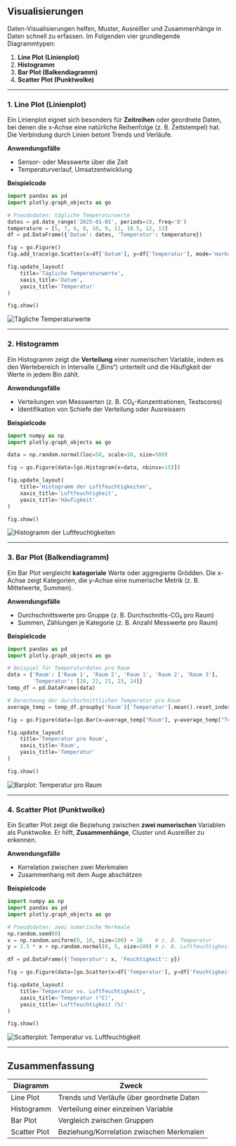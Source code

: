 ## Visualisierungen

Daten-Visualisierungen helfen, Muster, Ausreißer und Zusammenhänge in Daten schnell zu erfassen. Im Folgenden vier grundlegende Diagrammtypen:

1. **Line Plot (Linienplot)**
2. **Histogramm**
3. **Bar Plot (Balkendiagramm)**
4. **Scatter Plot (Punktwolke)**

---

### 1. Line Plot (Linienplot)

Ein Linienplot eignet sich besonders für **Zeitreihen** oder geordnete Daten, bei denen die x-Achse eine natürliche Reihenfolge (z. B. Zeitstempel) hat. Die Verbindung durch Linien betont Trends und Verläufe.

**Anwendungsfälle**

* Sensor- oder Messwerte über die Zeit
* Temperaturverlauf, Umsatzentwicklung

**Beispielcode**

```python
import pandas as pd
import plotly.graph_objects as go

# Pseudodaten: tägliche Temperaturwerte
dates = pd.date_range('2025-01-01', periods=10, freq='D')
temperature = [5, 7, 6, 8, 10, 9, 11, 10.5, 12, 13]
df = pd.DataFrame({'Datum': dates, 'Temperatur': temperature})

fig = go.Figure()
fig.add_trace(go.Scatter(x=df['Datum'], y=df['Temperatur'], mode='markers+lines'))

fig.update_layout(
    title='Tägliche Temperaturwerte',
    xaxis_title='Datum',
    yaxis_title='Temperatur'
)

fig.show()
```

![Tägliche Temperaturwerte](../img/daily_temp.png)

---

### 2. Histogramm

Ein Histogramm zeigt die **Verteilung** einer numerischen Variable, indem es den Wertebereich in Intervalle („Bins“) unterteilt und die Häufigkeit der Werte in jedem Bin zählt.

**Anwendungsfälle**

* Verteilungen von Messwerten (z. B. CO₂-Konzentrationen, Testscores)
* Identifikation von Schiefe der Verteilung oder Ausreissern

**Beispielcode**

```python
import numpy as np
import plotly.graph_objects as go

data = np.random.normal(loc=50, scale=10, size=500)

fig = go.Figure(data=[go.Histogram(x=data, nbinsx=15)])

fig.update_layout(
    title='Histogramm der Luftfeuchtigkeiten',
    xaxis_title='Luftfeuchtigkeit',
    yaxis_title='Häufigkeit'
)

fig.show()
```
![Histogramm der Luftfeuchtigkeiten](../img/hist_humidity.png)

---

### 3. Bar Plot (Balkendiagramm)

Ein Bar Plot vergleicht **kategoriale** Werte oder aggregierte Grödden. Die x-Achse zeigt Kategorien, die y-Achse eine numerische Metrik (z. B. Mittelwerte, Summen).

**Anwendungsfälle**

* Durchschnittswerte pro Gruppe (z. B. Durchschnitts-CO₂ pro Raum)
* Summen, Zählungen je Kategorie (z. B. Anzahl Messwerte pro Raum)

**Beispielcode**

```python
import pandas as pd
import plotly.graph_objects as go

# Beispiel für Temperaturdaten pro Raum
data = {'Raum': ['Raum 1', 'Raum 2', 'Raum 1', 'Raum 2', 'Raum 3'],
        'Temperatur': [20, 22, 21, 23, 24]}
temp_df = pd.DataFrame(data)

# Berechnung der durchschnittlichen Temperatur pro Raum
average_temp = temp_df.groupby('Raum')['Temperatur'].mean().reset_index()

fig = go.Figure(data=[go.Bar(x=average_temp["Raum"], y=average_temp["Temperatur"])])

fig.update_layout(
    title='Temperatur pro Raum',
    xaxis_title='Raum',
    yaxis_title='Temperatur'
)

fig.show()
```
![Barplot: Temperatur pro Raum](../img/bar_temp.png)

---

### 4. Scatter Plot (Punktwolke)

Ein Scatter Plot zeigt die Beziehung zwischen **zwei numerischen** Variablen als Punktwolke. Er hilft, **Zusammenhänge**, Cluster und Ausreißer zu erkennen.

**Anwendungsfälle**

* Korrelation zwischen zwei Merkmalen
* Zusammenhang mit dem Auge abschätzen

**Beispielcode**

```python
import numpy as np
import pandas as pd
import plotly.graph_objects as go

# Pseudodaten: zwei numerische Merkmale
np.random.seed(0)
x = np.random.uniform(0, 10, size=100) + 16    # z. B. Temperatur
y = 2.5 * x + np.random.normal(0, 5, size=100) # z. B. Luftfeuchtigkeit

df = pd.DataFrame({'Temperatur': x, 'Feuchtigkeit': y})

fig = go.Figure(data=[go.Scatter(x=df['Temperatur'], y=df['Feuchtigkeit'], mode='markers')])

fig.update_layout(
    title='Temperatur vs. Luftfeuchtigkeit',
    xaxis_title='Temperatur (°C)',
    yaxis_title='Luftfeuchtigkeit (%)'
)

fig.show()
```

![Scatterplot: Temperatur vs. Luftfeuchtigkeit](../img/scatter.png)

---

## Zusammenfassung

| Diagramm     | Zweck                                    |
| ------------ | ---------------------------------------- |
| Line Plot    | Trends und Verläufe über geordnete Daten |
| Histogramm   | Verteilung einer einzelnen Variable      |
| Bar Plot     | Vergleich zwischen Gruppen               |
| Scatter Plot | Beziehung/Korrelation zwischen Merkmalen |

